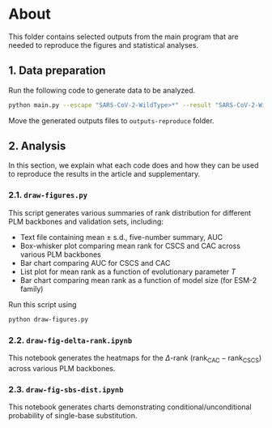 # About

This folder contains selected outputs from the main program that are needed to reproduce the figures and statistical analyses.

## 1. Data preparation

Run the following code to generate data to be analyzed.

```bash
python main.py --escape "SARS-CoV-2-WildType>*" --result "SARS-CoV-2-WildType-*" --scores
```

Move the generated outputs files to `outputs-reproduce` folder.

## 2. Analysis

In this section, we explain what each code does and how they can be used to reproduce the results in the article and supplementary.

### 2.1. `draw-figures.py`

This script generates various summaries of rank distribution for different PLM backbones and validation sets, including:

* Text file containing mean $\pm$ s.d., five-number summary, AUC
* Box-whisker plot comparing mean rank for CSCS and CAC across various PLM backbones
* Bar chart comparing AUC for CSCS and CAC
* List plot for mean rank as a function of evolutionary parameter $T$
* Bar chart comparing mean rank as a function of model size (for ESM-2 family)

Run this script using

```bash
python draw-figures.py
```

### 2.2. `draw-fig-delta-rank.ipynb`

This notebook generates the heatmaps for the $\Delta$-rank ($\text{rank}_\text{CAC} - \text{rank}_\text{CSCS}$) across various PLM backbones.

### 2.3. `draw-fig-sbs-dist.ipynb`

This notebook generates charts demonstrating conditional/unconditional probability of single-base substitution.
